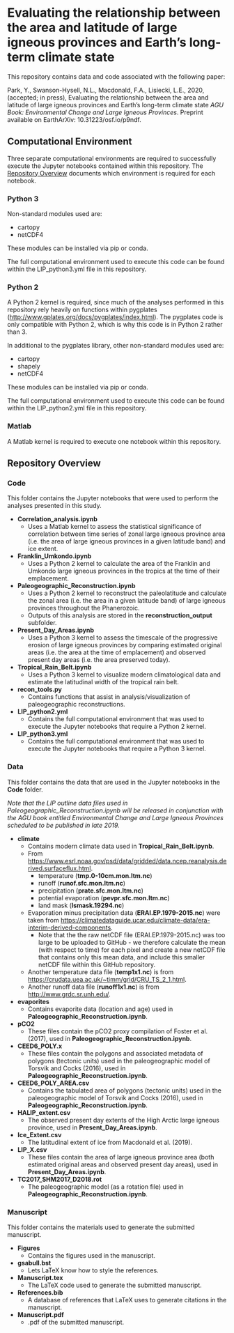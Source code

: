 # Evaluating the relationship between the area and latitude of large igneous provinces and Earth’s long-term climate state

This repository contains data and code associated with the following paper:

Park, Y., Swanson-Hysell, N.L., Macdonald, F.A., Lisiecki, L.E., 2020, (accepted; in press), Evaluating the relationship between the area and latitude of large igneous provinces and Earth’s long-term climate state *AGU Book: Environmental Change and Large Igneous Provinces*. Preprint available on EarthArXiv: 10.31223/osf.io/p9ndf.

## Computational Environment

Three separate computational environments are required to successfully execute the Jupyter notebooks contained within this repository. The [Repository Overview](#repository-overview) documents which environment is required for each notebook.

### Python 3

Non-standard modules used are:

* cartopy
* netCDF4

These modules can be installed via pip or conda.

The full computational environment used to execute this code can be found within the LIP_python3.yml file in this repository.

### Python 2

A Python 2 kernel is required, since much of the analyses performed in this repository rely heavily on functions within pygplates (http://www.gplates.org/docs/pygplates/index.html). The pygplates code is only compatible with Python 2, which is why this code is in Python 2 rather than 3.

In additional to the pygplates library, other non-standard modules used are:

* cartopy
* shapely
* netCDF4

These modules can be installed via pip or conda.

The full computational environment used to execute this code can be found within the LIP_python2.yml file in this repository.

### Matlab

A Matlab kernel is required to execute one notebook within this repository.

## Repository Overview

### Code

This folder contains the Jupyter notebooks that were used to perform the analyses presented in this study.

* **Correlation_analysis.ipynb**
    * Uses a Matlab kernel to assess the statistical significance of correlation between time series of zonal large igneous province area (i.e. the area of large igneous provinces in a given latitude band) and ice extent.
* **Franklin_Umkondo.ipynb**
    * Uses a Python 2 kernel to calculate the area of the Franklin and Umkondo large igneous provinces in the tropics at the time of their emplacement.
* **Paleogeographic_Reconstruction.ipynb**
    * Uses a Python 2 kernel to reconstruct the paleolatitude and calculate the zonal area (i.e. the area in a given latitude band) of large igneous provinces throughout the Phanerozoic.
    * Outputs of this analysis are stored in the **reconstruction_output** subfolder.
* **Present_Day_Areas.ipynb**
    * Uses a Python 3 kernel to assess the timescale of the progressive erosion of large igneous provinces by comparing estimated original areas (i.e. the area at the time of emplacement) and observed present day areas (i.e. the area preserved today).
* **Tropical_Rain_Belt.ipynb**
    * Uses a Python 3 kernel to visualize modern climatological data and estimate the latitudinal width of the tropical rain belt.
* **recon_tools.py**
    * Contains functions that assist in analysis/visualization of paleogeographic reconstructions.
* **LIP_python2.yml**
    * Contains the full computational environment that was used to execute the Jupyter notebooks that require a Python 2 kernel.
* **LIP_python3.yml**
    * Contains the full computational environment that was used to execute the Jupyter notebooks that require a Python 3 kernel.

### Data

This folder contains the data that are used in the Jupyter notebooks in the **Code** folder.

*Note that the LIP outline data files used in Paleogeographic_Reconstruction.ipynb will be released in conjunction with the AGU book entitled Environmental Change and Large Igneous Provinces scheduled to be published in late 2019.*

* **climate**
    * Contains modern climate data used in **Tropical_Rain_Belt.ipynb**.
    * From https://www.esrl.noaa.gov/psd/data/gridded/data.ncep.reanalysis.derived.surfaceflux.html.
        * temperature (**tmp.0-10cm.mon.ltm.nc**)
        * runoff (**runof.sfc.mon.ltm.nc**)
        * precipitation (**prate.sfc.mon.ltm.nc**)
        * potential evaporation (**pevpr.sfc.mon.ltm.nc**)
        * land mask (**lsmask.19294.nc**)
    * Evaporation minus precipitation data (**ERAI.EP.1979-2015.nc**) were taken from https://climatedataguide.ucar.edu/climate-data/era-interim-derived-components.
        * Note that the the raw netCDF file (ERAI.EP.1979-2015.nc) was too large to be uploaded to GitHub - we therefore calculate the mean (with respect to time) for each pixel and create a new netCDF file that contains only this mean data, and include this smaller netCDF file within this GitHub repository.
    * Another temperature data file (**temp1x1.nc**) is from https://crudata.uea.ac.uk/~timm/grid/CRU_TS_2_1.html.
    * Another runoff data file (**runoff1x1.nc**) is from http://www.grdc.sr.unh.edu/.
* **evaporites**
    * Contains evaporite data (location and age) used in **Paleogeographic_Reconstruction.ipynb**.
* **pCO2**
    * These files contain the pCO2 proxy compilation of Foster et al. (2017), used in **Paleogeographic_Reconstruction.ipynb**.
* **CEED6_POLY.x**
    * These files contain the polygons and associated metadata of polygons (tectonic units) used in the paleogeographic model of Torsvik and Cocks (2016), used in **Paleogeographic_Reconstruction.ipynb**.
* **CEED6_POLY_AREA.csv**
    * Contains the tabulated area of polygons (tectonic units) used in the paleogeographic model of Torsvik and Cocks (2016), used in **Paleogeographic_Reconstruction.ipynb**.
* **HALIP_extent.csv**
    * The observed present day extents of the High Arctic large igneous province, used in **Present_Day_Areas.ipynb**.
* **Ice_Extent.csv**
    * The latitudinal extent of ice from Macdonald et al. (2019).
* **LIP_X.csv**
    * These files contain the area of large igneous province area (both estimated original areas and observed present day areas), used in **Present_Day_Areas.ipynb**.
* **TC2017_SHM2017_D2018.rot**
    * The paleogeographic model (as a rotation file) used in **Paleogeographic_Reconstruction.ipynb**.

### Manuscript

This folder contains the materials used to generate the submitted manuscript.

* **Figures**
    * Contains the figures used in the manuscript.
* **gsabull.bst**
    * Lets LaTeX know how to style the references.
* **Manuscript.tex**
    * The LaTeX code used to generate the submitted manuscript.
* **References.bib**
    * A database of references that LaTeX uses to generate citations in the manuscript.
* **Manuscript.pdf**
    * .pdf of the submitted manuscript.
